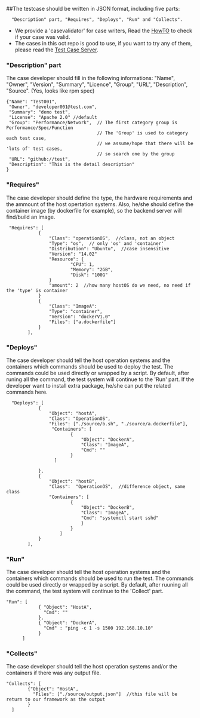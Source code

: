 ##The testcase should be written in JSON format, including five parts:
```
  "Description" part, "Requires", "Deploys", "Run" and "Collects". 
```

- We provide a 'casevalidator' for case writers, Read the [HowTO](../engine/tools/casevalidator/HowTO.md) to check if your case was valid.
- The cases in this oct repo is good to use, if you want to try any of them, please read the [Test Case Server](../engine/tcserver/README.md).


### "Description" part
The case developer should fill in the following informations:
  "Name", "Owner", "Version", "Summary", "Licence", "Group", "URL", "Description", "Source". 
(Yes, looks like rpm spec)
```
{"Name": "Test001", 
 "Owner", "developer001@test.com", 
 "Summary": "demo test",
 "License": "Apache 2.0" //default
 "Group": "Performance/Network",  // The first category group is Performance/Spec/Function
                                  // The 'Group' is used to category each test case, 
                                  // we assume/hope that there will be 'lots of' test cases, 
                                  // so search one by the group
 "URL": "github://test",
 "Description": "This is the detail description"
}
```

### "Requires"
The case developer should define the type, the hardware requirements and the ammount of the host opertation systems.
Also, he/she should define the container image (by dockerfile for example), so the backend server will find/build an image.
```
 "Requires": [
            {
                "Class": "operationOS",  //class, not an object
                "Type": "os",  // only 'os' and 'container'
                "Distribution": "Ubuntu",  //case insensitive
                "Version": "14.02"
                "Resource": {
                        "CPU": 1,
                        "Memory": "2GB",
                        "Disk": "100G"
                }
                "amount": 2  //how many hostOS do we need, no need if the 'type' is container
            }
            {
                "Class": "ImageA": 
                "Type": "container",
                "Version": "dockerV1.0"
                "Files": ["a.dockerfile"]
            }
        ],
```

### "Deploys"
The case developer should tell the host operation systems and the containers 
which commands should be used to deploy the test.
The commands could be used directly or wrapped by a script. 
By default, after runing all the command, the test system will continue to the 'Run' part.
If the developer want to install extra package, he/she can put the related commands here. 
```
  "Deploys": [
            {
                "Object": "hostA",
                "Class": "OperationOS",
                "Files": ["./source/b.sh", "./source/a.dockerfile"],
                 "Containers": [
                        {
                            "Object": "DockerA",
                            "Class": "ImageA",
                            "Cmd": ""
                        }
                  ]
                
            },
            {
                "Object": "hostB",
                "Class":  "OperationOS",  //difference object, same class
                "Containers": [
                        {
                            "Object": "DockerB",
                            "Class": "ImageA",
                            "Cmd": "systemctl start sshd"
                            }
                        }
                    ]
            }
        ],
```         

### "Run"
The case developer should tell the host operation systems and the containers
which commands should be used to run the test. The commands could be used 
directly or wrapped by a script. By default, after ruuning all the command, the test 
system will continue to the 'Collect' part.
```
"Run": [
            { "Object": "HostA",
              "Cmd": ""
            }, 
            { "Object": "DockerA",
              "Cmd" : "ping -c 1 -s 1500 192.168.10.10"
            }
      ]
```

### "Collects"
The case developer should tell the host operation systems and/or the containers 
if there was any output file.
```
"Collects": [
        {"Object": "HostA",
          "Files": ["./source/output.json"]  //this file will be return to our framework as the output
        }
  ]
```
